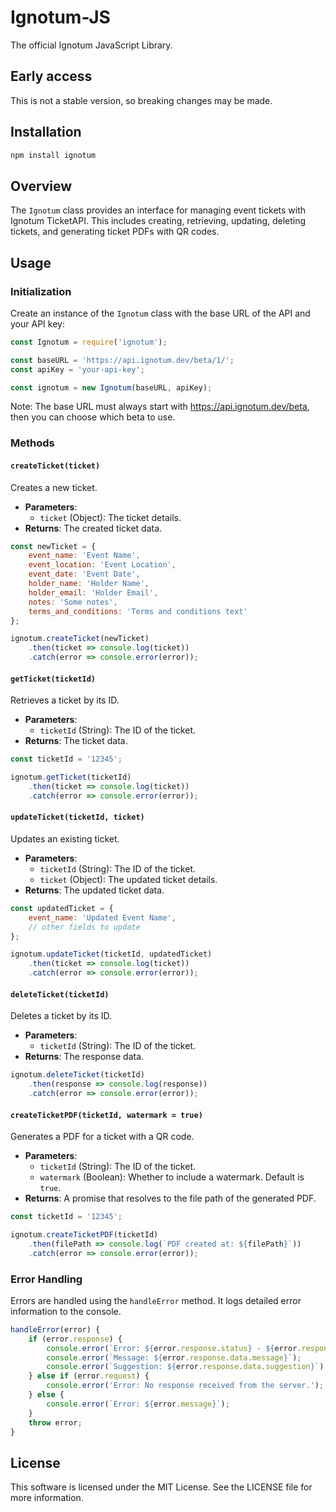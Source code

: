 # Ignotum-JS
The official Ignotum JavaScript Library.

## Early access
This is not a stable version, so breaking changes may be made.

## Installation
```bash
npm install ignotum
```

## Overview

The `Ignotum` class provides an interface for managing event tickets with Ignotum TicketAPI. This includes creating, retrieving, updating, deleting tickets, and generating ticket PDFs with QR codes.

## Usage

### Initialization

Create an instance of the `Ignotum` class with the base URL of the API and your API key:

```javascript
const Ignotum = require('ignotum');

const baseURL = 'https://api.ignotum.dev/beta/1/';
const apiKey = 'your-api-key';

const ignotum = new Ignotum(baseURL, apiKey);

```

Note: The base URL must always start with https://api.ignotum.dev/beta, then you can choose which beta to use.

### Methods

#### `createTicket(ticket)`

Creates a new ticket.

- **Parameters**:
  - `ticket` (Object): The ticket details.
- **Returns**: The created ticket data.

```javascript
const newTicket = {
    event_name: 'Event Name',
    event_location: 'Event Location',
    event_date: 'Event Date',
    holder_name: 'Holder Name',
    holder_email: 'Holder Email',
    notes: 'Some notes',
    terms_and_conditions: 'Terms and conditions text'
};

ignotum.createTicket(newTicket)
    .then(ticket => console.log(ticket))
    .catch(error => console.error(error));
```

#### `getTicket(ticketId)`

Retrieves a ticket by its ID.

- **Parameters**:
  - `ticketId` (String): The ID of the ticket.
- **Returns**: The ticket data.

```javascript
const ticketId = '12345';

ignotum.getTicket(ticketId)
    .then(ticket => console.log(ticket))
    .catch(error => console.error(error));
```

#### `updateTicket(ticketId, ticket)`

Updates an existing ticket.

- **Parameters**:
  - `ticketId` (String): The ID of the ticket.
  - `ticket` (Object): The updated ticket details.
- **Returns**: The updated ticket data.

```javascript
const updatedTicket = {
    event_name: 'Updated Event Name',
    // other fields to update
};

ignotum.updateTicket(ticketId, updatedTicket)
    .then(ticket => console.log(ticket))
    .catch(error => console.error(error));
```

#### `deleteTicket(ticketId)`

Deletes a ticket by its ID.

- **Parameters**:
  - `ticketId` (String): The ID of the ticket.
- **Returns**: The response data.

```javascript
ignotum.deleteTicket(ticketId)
    .then(response => console.log(response))
    .catch(error => console.error(error));
```

#### `createTicketPDF(ticketId, watermark = true)`

Generates a PDF for a ticket with a QR code.

- **Parameters**:
  - `ticketId` (String): The ID of the ticket.
  - `watermark` (Boolean): Whether to include a watermark. Default is `true`.
- **Returns**: A promise that resolves to the file path of the generated PDF.

```javascript
const ticketId = '12345';

ignotum.createTicketPDF(ticketId)
    .then(filePath => console.log(`PDF created at: ${filePath}`))
    .catch(error => console.error(error));
```

### Error Handling

Errors are handled using the `handleError` method. It logs detailed error information to the console.

```javascript
handleError(error) {
    if (error.response) {
        console.error(`Error: ${error.response.status} - ${error.response.data.error}`);
        console.error(`Message: ${error.response.data.message}`);
        console.error(`Suggestion: ${error.response.data.suggestion}`);
    } else if (error.request) {
        console.error('Error: No response received from the server.');
    } else {
        console.error(`Error: ${error.message}`);
    }
    throw error;
}
```

## License

This software is licensed under the MIT License. See the LICENSE file for more information.
